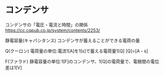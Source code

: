# コンデンサ

コンデンサの「電圧・電流と時間」の関係
https://cc.cqpub.co.jp/system/contents/2253/

静電容量(キャパシタンス)
コンデンサが蓄えることができる電荷の量

Q(クーロン)
電荷量の単位:電流1[A]を1[s]で蓄える電荷量1[Q]
[Q]=[A・s]

F(ファラド)
静電容量の単位:1[F]のコンデンサ、1[Q]の電荷量で、電極間の電位差は1[V]


